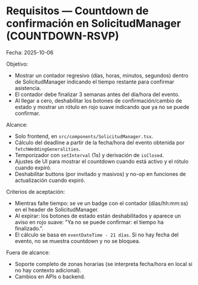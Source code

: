 # Requisitos — Countdown de confirmación en SolicitudManager (COUNTDOWN-RSVP)

Fecha: 2025-10-06

Objetivo:
- Mostrar un contador regresivo (días, horas, minutos, segundos) dentro de SolicitudManager indicando el tiempo restante para confirmar asistencia.
- El contador debe finalizar 3 semanas antes del día/hora del evento.
- Al llegar a cero, deshabilitar los botones de confirmación/cambio de estado y mostrar un rótulo en rojo suave indicando que ya no se puede confirmar.

Alcance:
- Solo frontend, en `src/components/SolicitudManager.tsx`.
- Cálculo del deadline a partir de la fecha/hora del evento obtenida por `fetchWeddingGeneralities`.
- Temporizador con `setInterval` (1s) y derivación de `isClosed`.
- Ajustes de UI para mostrar el countdown cuando está activo y el rótulo cuando expiró.
- Deshabilitar buttons (por invitado y masivos) y no-op en funciones de actualización cuando expiró.

Criterios de aceptación:
- Mientras falte tiempo: se ve un badge con el contador (días/hh:mm:ss) en el header de SolicitudManager.
- Al expirar: los botones de estado están deshabilitados y aparece un aviso en rojo suave: "Ya no se puede confirmar: el tiempo ha finalizado.".
- El cálculo se basa en `eventDateTime - 21 días`. Si no hay fecha del evento, no se muestra countdown y no se bloquea.

Fuera de alcance:
- Soporte completo de zonas horarias (se interpreta fecha/hora en local si no hay contexto adicional).
- Cambios en APIs o backend.
